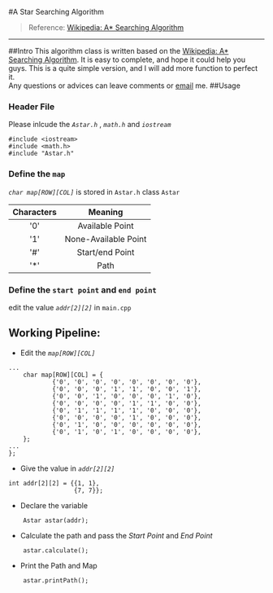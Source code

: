 #A Star Searching Algorithm
> Reference: [Wikipedia: A* Searching Algorithm](https://en.wikipedia.org/wiki/A*_search_algorithm)
--- 
##Intro
This algorithm class is written based on the [Wikipedia: A* Searching Algorithm](https://en.wikipedia.org/wiki/A*_search_algorithm).
It is easy to complete, and hope it could help you guys.  This is  a quite simple version, and I will add more function to perfect it.    
Any questions or advices can leave comments or [email](haocheng.zhao14@student.xjtlu.edu.cn) me. 
##Usage
### Header File
Please inlcude the _`Astar.h`_ , _`math.h`_ and _`iostream`_
````
#include <iostream>
#include <math.h>
#include "Astar.h"
````
### Define the `map`
_`char map[ROW][COL]`_ is stored in `Astar.h` class `Astar`
     
|   Characters  |   Meaning             |    
|   :----:      |   :----:              |        
|   '0'         |   Available Point     |
|   '1'         |   None-Available Point|
|   '#'         |   Start/end Point     |
|   '*'         |   Path                |
### Define the `start point` and `end point`
edit the value _`addr[2][2]`_ in `main.cpp`

## Working Pipeline:   
*   Edit the _`map[ROW][COL]`_
````
...
    char map[ROW][COL] = {
            {'0', '0', '0', '0', '0', '0', '0', '0'},
            {'0', '0', '0', '1', '1', '0', '0', '1'},
            {'0', '0', '1', '0', '0', '0', '1', '0'},
            {'0', '0', '0', '0', '1', '1', '0', '0'},
            {'0', '1', '1', '1', '1', '0', '0', '0'},
            {'0', '0', '0', '0', '1', '0', '0', '0'},
            {'0', '1', '0', '0', '0', '0', '0', '0'},
            {'0', '1', '0', '1', '0', '0', '0', '0'},
    };
...
};
````
*   Give the value in _`addr[2][2]`_
````
int addr[2][2] = {{1, 1},
                  {7, 7}};
````
*   Declare the variable
````
    Astar astar(addr);
````
*   Calculate the path and pass the _Start Point_ and _End Point_
````
    astar.calculate();
````
*   Print the Path and Map
````
    astar.printPath();
````